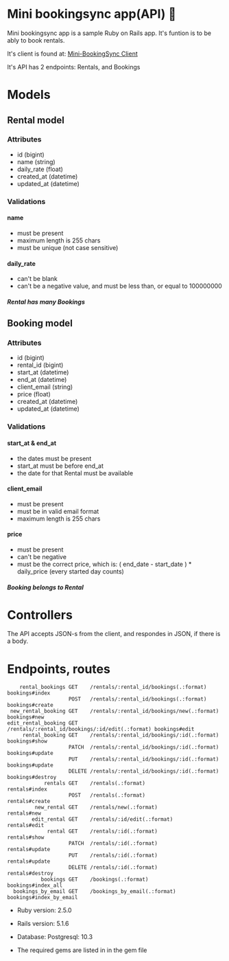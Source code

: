 # Mini bookingsync app(API) :metal:

Mini bookingsync app is a sample Ruby on Rails app.
It's funtion is to be ably to book rentals.

It's client is found at: [Mini-BookingSync Client](https://github.com/szeplakib/mini_bookingsync_app-Client-)

It's API has 2 endpoints: Rentals, and Bookings
# Models

## Rental model
### Attributes
* id				(bigint)
* name			(string)
* daily_rate	(float)
* created_at	(datetime)
* updated_at	(datetime)
### Validations
#### name
* must be present
* maximum length is 255 chars
* must be unique (not case sensitive)
#### daily_rate
* can't be blank
* can't be a negative value, and must be less than, or equal to 100000000
##### Rental has many Bookings

## Booking model
### Attributes
* id				(bigint)
* rental_id		(bigint)
* start_at		(datetime)
* end_at			(datetime)
* client_email	(string)
* price			(float)
* created_at	(datetime)
* updated_at	(datetime)
### Validations
#### start_at & end_at
* the dates must be present
* start_at must be before end_at
* the date for that Rental must be available
#### client_email
* must be present
* must be in valid email format
* maximum length is 255 chars
#### price
* must be present
* can't be negative
* must be the correct price, which is: ( end_date - start_date ) * daily_price (every started day counts)
##### Booking belongs to Rental

# Controllers

The API accepts JSON-s from the client, and respondes in JSON, if there is a body.

# Endpoints, routes
```
    rental_bookings GET    /rentals/:rental_id/bookings(.:format)          bookings#index
                    POST   /rentals/:rental_id/bookings(.:format)          bookings#create
 new_rental_booking GET    /rentals/:rental_id/bookings/new(.:format)      bookings#new
edit_rental_booking GET    /rentals/:rental_id/bookings/:id/edit(.:format) bookings#edit
     rental_booking GET    /rentals/:rental_id/bookings/:id(.:format)      bookings#show
                    PATCH  /rentals/:rental_id/bookings/:id(.:format)      bookings#update
                    PUT    /rentals/:rental_id/bookings/:id(.:format)      bookings#update
                    DELETE /rentals/:rental_id/bookings/:id(.:format)      bookings#destroy
            rentals GET    /rentals(.:format)                              rentals#index
                    POST   /rentals(.:format)                              rentals#create
         new_rental GET    /rentals/new(.:format)                          rentals#new
        edit_rental GET    /rentals/:id/edit(.:format)                     rentals#edit
             rental GET    /rentals/:id(.:format)                          rentals#show
                    PATCH  /rentals/:id(.:format)                          rentals#update
                    PUT    /rentals/:id(.:format)                          rentals#update
                    DELETE /rentals/:id(.:format)                          rentals#destroy
           bookings GET    /bookings(.:format)                             bookings#index_all
  bookings_by_email GET    /bookings_by_email(.:format)                    bookings#index_by_email

```
* Ruby version: 2.5.0

* Rails version: 5.1.6

* Database: Postgresql: 10.3

* The required gems are listed in in the gem file
